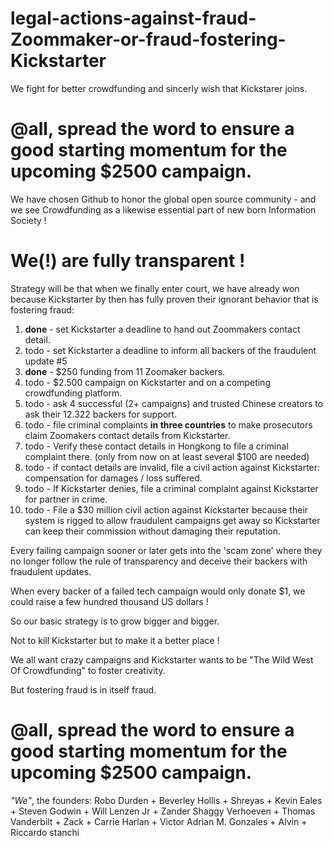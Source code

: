 # legal-actions-against-fraud-Zoommaker-or-fraud-fostering-Kickstarter
We fight for better crowdfunding and sincerly wish that Kickstarer joins.

# @all, spread the word to ensure a good starting momentum for the upcoming $2500 campaign.

We have chosen Github to honor the global open source community - and we see Crowdfunding as a likewise essential part of new born Information Society !

#  We(!) are fully transparent !

Strategy will be that when we finally enter court, we have already won because Kickstarter by then has fully proven their ignorant behavior that is fostering fraud:

1. **done** - set Kickstarter a deadline to hand out Zoommakers contact detail.
3. todo - set Kickstarter a deadline to inform all backers of the fraudulent update \#5
2. **done** - $250 funding from 11 Zoomaker backers.
3. todo - $2.500 campaign on Kickstarter and on a competing crowdfunding platform.
4. todo - ask 4 successful (2+ campaigns) and trusted Chinese creators to ask their 12.322 backers for support.
5. todo - file criminal complaints **in three countries** to make prosecutors claim Zoomakers contact details from Kickstarter.
6. todo - Verify these contact details in Hongkong to file a criminal complaint there. (only from now on at least several $100 are needed)
7. todo - if contact details are invalid, file a civil action against Kickstarter: compensation for damages / loss suffered.
9. todo - If Kickstarter denies, file a criminal complaint against Kickstarter for partner in crime.
10. todo - File a $30 million civil action against Kickstarter because their system is rigged to allow fraudulent campaigns get away so Kickstarter can keep their commission without damaging their reputation.

Every failing campaign sooner or later gets into the 'scam zone' where they no longer follow the rule of transparency and deceive their backers with fraudulent updates.

When every backer of a failed tech campaign would only donate $1, we could raise a few hundred thousand US dollars !

So our basic strategy is to grow bigger and bigger.

Not to kill Kickstarter but to make it a better place !

We all want crazy campaigns and Kickstarter wants to be "The Wild West Of Crowdfunding" to foster creativity.

But fostering fraud is in itself fraud.

# @all, spread the word to ensure a good starting momentum for the upcoming $2500 campaign.

*"We"*, the founders: Robo Durden + Beverley Hollis + Shreyas + Kevin Eales + Steven Godwin + Will Lenzen Jr + Zander Shaggy Verhoeven + Thomas Vanderbilt + Zack + Carrie Harlan + Victor Adrian M. Gonzales + Alvin + Riccardo stanchi 
